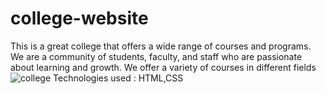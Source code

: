 # college-website
This is a great college that offers a wide range of courses and programs.
We are a community of students, faculty, and staff who are passionate about learning and growth.
We offer a variety of courses in different fields
![college](https://github.com/user-attachments/assets/9e10eb18-cd00-4bb7-843e-4c189e8e4ca7)
Technologies used : HTML,CSS
